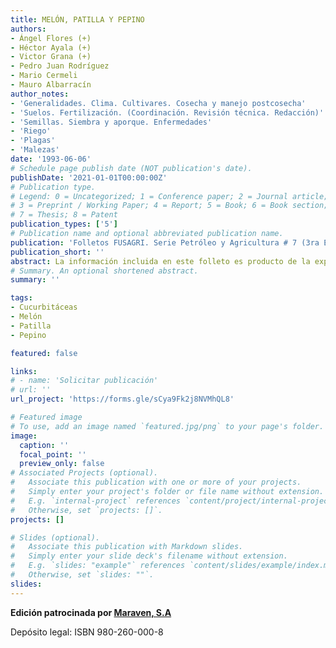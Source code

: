 ```yaml
---
title: MELÓN, PATILLA Y PEPINO
authors:
- Ángel Flores (+) 
- Héctor Ayala (+)
- Victor Grana (+)
- Pedro Juan Rodríguez
- Mario Cermeli
- Mauro Albarracín
author_notes:
- 'Generalidades. Clima. Cultivares. Cosecha y manejo postcosecha'
- 'Suelos. Fertilización. (Coordinación. Revisión técnica. Redacción)'
- 'Semillas. Siembra y aporque. Enfermedades'
- 'Riego'
- 'Plagas'
- 'Malezas'
date: '1993-06-06'
# Schedule page publish date (NOT publication's date).
publishDate: '2021-01-01T00:00:00Z'
# Publication type.
# Legend: 0 = Uncategorized; 1 = Conference paper; 2 = Journal article;
# 3 = Preprint / Working Paper; 4 = Report; 5 = Book; 6 = Book section;
# 7 = Thesis; 8 = Patent
publication_types: ['5']
# Publication name and optional abbreviated publication name.
publication: 'Folletos FUSAGRI. Serie Petróleo y Agricultura # 7 (3ra Edición)'
publication_short: ''
abstract: La información incluida en este folleto es producto de la experiencia acumulada en las labores de investigación y asistencia técnica a productores de melón, patilla y pepino realizados en diversas zonas del país, quienes nos han permitido realizar ensayos experimentales en sus fincas y nos han orientado con sus comentarios y consejos. Estas actividades fueron posibles gracias al apoyo financiero de Fundación Shell, Fundación Vollmer, Ministerio de Agricultura y Cría y MARAVEN.
# Summary. An optional shortened abstract.
summary: ''

tags:
- Cucurbitáceas
- Melón
- Patilla
- Pepino

featured: false

links:
# - name: 'Solicitar publicación'
# url: ''
url_project: 'https://forms.gle/sCya9Fk2j8NVMhQL8'

# Featured image
# To use, add an image named `featured.jpg/png` to your page's folder. 
image:
  caption: ''
  focal_point: ''
  preview_only: false
# Associated Projects (optional).
#   Associate this publication with one or more of your projects.
#   Simply enter your project's folder or file name without extension.
#   E.g. `internal-project` references `content/project/internal-project/index.md`.
#   Otherwise, set `projects: []`.
projects: []

# Slides (optional).
#   Associate this publication with Markdown slides.
#   Simply enter your slide deck's filename without extension.
#   E.g. `slides: "example"` references `content/slides/example/index.md`.
#   Otherwise, set `slides: ""`.
slides:
---
```

**Edición patrocinada por [Maraven, S.A](https://es.wikipedia.org/wiki/Maraven)**

Depósito legal: ISBN 980-260-000-8



